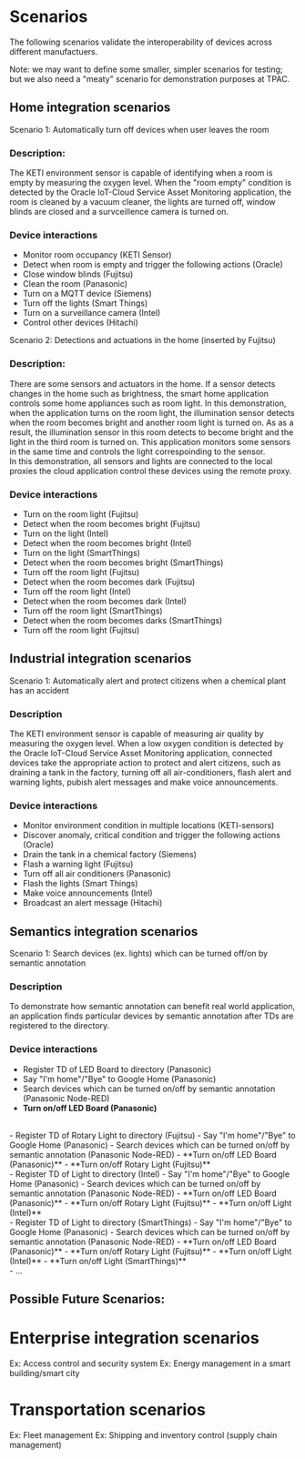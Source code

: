 # Scenarios

The following scenarios validate the interoperability of devices across different manufactuers.

Note: we may want to define some smaller, simpler scenarios for testing; but we also need a "meaty" scenario for demonstration
purposes at TPAC.

## Home integration scenarios

Scenario 1: Automatically turn off devices when user leaves the room  

### Description:
The KETI environment sensor is capable of identifying when a room is empty by measuring the oxygen level.
When the "room empty" condition is detected by the Oracle IoT-Cloud Service Asset Monitoring application,
the room is cleaned by a vacuum cleaner, the lights are turned off, window blinds are closed and
a survceillence camera is turned on.

### Device interactions
- Monitor room occupancy (KETI Sensor)  
- Detect when room is empty and trigger the following actions (Oracle)
- Close window blinds (Fujitsu)
- Clean the room (Panasonic)
- Turn on a MQTT device (Siemens)
- Turn off the lights (Smart Things)
- Turn on a surveillance camera (Intel)
- Control other devices (Hitachi)


Scenario 2: Detections and actuations in the home (inserted by Fujitsu)

### Description:
There are some sensors and actuators in the home. If a sensor detects changes in the home such as brightness,
the smart home application controls some home appliances such as room light. In this demonstration, when the application
turns on the room light, the illumination sensor detects when the room becomes bright and another room light is turned on.
As as a result, the illumination sensor in this room detects to become bright and the light in the third room is turned on.
This application monitors some sensors in the same time and controls the light correspoinding to the sensor.<br>
In this demonstration, all sensors and lights are connected to the local proxies the cloud application control
these devices using the remote proxy.

### Device interactions
- Turn on the room light (Fujitsu)
- Detect when the room becomes bright (Fujitsu)
- Turn on the light (Intel)
- Detect when the room becomes bright (Intel)
- Turn on the light (SmartThings)
- Detect when the room becomes bright (SmartThings)
- Turn off the room light (Fujitsu)
- Detect when the room becomes dark (Fujitsu)
- Turn off the room light (Intel)
- Detect when the room becomes dark (Intel)
- Turn off the room light (SmartThings)
- Detect when the room becomes darks (SmartThings)
- Turn off the room light (Fujitsu)

## Industrial integration scenarios

Scenario 1: Automatically alert and protect citizens when a chemical plant has an accident

### Description
The KETI environment sensor is capable of measuring air quality by measuring the oxygen level.
When a low oxygen condition is detected by the Oracle IoT-Cloud Service Asset Monitoring application,
connected devices take the appropriate action to protect and alert citizens,
such as draining a tank in the factory, turning off all air-conditioners, flash alert and warning lights,
pubish alert messages and make voice announcements.

### Device interactions
- Monitor environment condition in multiple locations (KETI-sensors)
- Discover anomaly, critical condition and trigger the following actions (Oracle)
- Drain the tank in a chemical factory (Siemens)
- Flash a warning light (Fujitsu)
- Turn off all air conditioners (Panasonic)
- Flash the lights (Smart Things)
- Make voice announcements (Intel)
- Broadcast an alert message (Hitachi)

## Semantics integration scenarios
Scenario 1: Search devices (ex. lights) which can be turned off/on by semantic annotation

### Description
To demonstrate how semantic annotation can benefit real world application, an application finds particular devices by semantic annotation after TDs are registered to the directory.

### Device interactions
- Register TD of LED Board to directory (Panasonic)
- Say "I'm home"/"Bye" to Google Home (Panasonic)
- Search devices which can be turned on/off by semantic annotation (Panasonic Node-RED)
- **Turn on/off LED Board (Panasonic)**
<br>
- Register TD of Rotary Light to directory (Fujitsu)
- Say "I'm home"/"Bye" to Google Home (Panasonic)
- Search devices which can be turned on/off by semantic annotation (Panasonic Node-RED)
- **Turn on/off LED Board (Panasonic)**
- **Turn on/off Rotary Light (Fujitsu)**
<br>
- Register TD of Light to directory (Intel)
- Say "I'm home"/"Bye" to Google Home (Panasonic)
- Search devices which can be turned on/off by semantic annotation (Panasonic Node-RED)
- **Turn on/off LED Board (Panasonic)**
- **Turn on/off Rotary Light (Fujitsu)**
- **Turn on/off Light (Intel)**
<br>
- Register TD of Light to directory (SmartThings)
- Say "I'm home"/"Bye" to Google Home (Panasonic)
- Search devices which can be turned on/off by semantic annotation (Panasonic Node-RED)
- **Turn on/off LED Board (Panasonic)**
- **Turn on/off Rotary Light (Fujitsu)**
- **Turn on/off Light (Intel)**
- **Turn on/off Light (SmartThings)**
<br>
- ...

## Possible Future Scenarios:
# Enterprise integration scenarios
Ex: Access control and security system
Ex: Energy management in a smart building/smart city
# Transportation scenarios
Ex: Fleet management
Ex: Shipping and inventory control (supply chain management)
